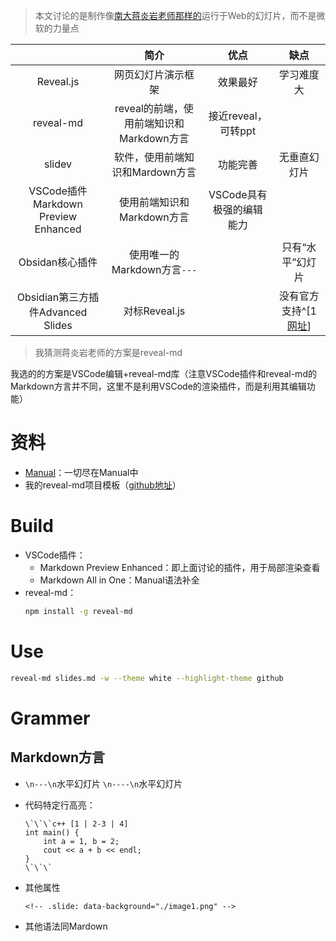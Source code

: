 >本文讨论的是制作像[南大蒋炎岩老师那样的](http://jyywiki.cn/OS/2022/slides/1.slides#/)运行于Web的幻灯片，而不是微软的力量点

|                                     |                   简介                   |           优点           |       缺点       |
|:-----------------------------------:|:----------------------------------------:|:------------------------:|:----------------:|
|              Reveal.js              |            网页幻灯片演示框架            |         效果最好         |    学习难度大    |
|              reveal-md              | reveal的前端，使用前端知识和Markdown方言 |   接近reveal，可转ppt    |                  |
|               slidev                |     软件，使用前端知识和Mardown方言      |         功能完善         |   无垂直幻灯片   |
| VSCode插件Markdown Preview Enhanced |        使用前端知识和Markdown方言        | VSCode具有极强的编辑能力 |                  |
|           Obsidan核心插件           |       使用唯一的Markdown方言`---`        |                          | 只有“水平”幻灯片 |
|  Obsidian第三方插件Advanced Slides  |              对标Reveal.js               |                          |   没有官方支持^[1 [网址](https://forum.obsidian.md/t/advanced-slides-create-markdown-based-reveal-js-presentations-in-obsidian/28243/200)]   |
>我猜测蒋炎岩老师的方案是reveal-md

我选的的方案是VSCode编辑+reveal-md库（注意VSCode插件和reveal-md的Markdown方言并不同，这里不是利用VSCode的渲染插件，而是利用其编辑功能）

# 资料
+ [Manual](https://github.com/webpro/reveal-md)：一切尽在Manual中
+ 我的reveal-md项目模板（[github地址](https://github.com/zweix123/code-tutor)）

# Build

+ VSCode插件：
	+ Markdown Preview Enhanced：即上面讨论的插件，用于局部渲染查看
	+ Markdown All in One：Manual语法补全
+ reveal-md：
	```bash
	npm install -g reveal-md
	```

# Use

```bash
reveal-md slides.md -w --theme white --highlight-theme github
```

# Grammer

## Markdown方言

+ `\n---\n`水平幻灯片
	`\n----\n`水平幻灯片

+ 代码特定行高亮：
	```
	\`\`\`c++ [1 | 2-3 | 4]
	int main() {
		int a = 1, b = 2;
		cout << a + b << endl;
	}
	\`\`\`
	```

+ 其他属性
	```
	<!-- .slide: data-background="./image1.png" -->
	```

+ 其他语法同Mardown
